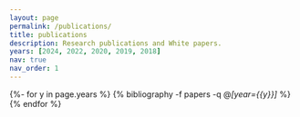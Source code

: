 ```yaml
---
layout: page
permalink: /publications/
title: publications
description: Research publications and White papers.
years: [2024, 2022, 2020, 2019, 2018]
nav: true
nav_order: 1
---
```


<!-- _pages/publications.md -->
<div class="publications">

{%- for y in page.years %}
  {% bibliography -f papers -q @*[year={{y}}]* %}
{% endfor %}

</div>
